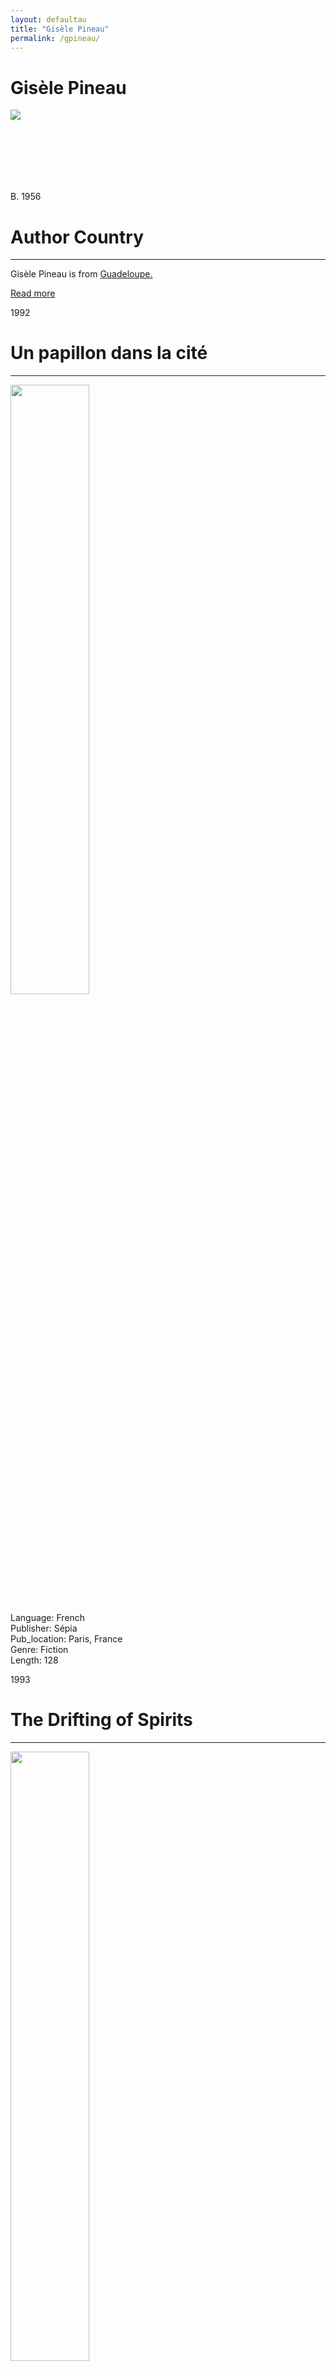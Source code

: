 ```yaml
---
layout: defaultau
title: "Gisèle Pineau"
permalink: /gpineau/
---
```

<!-- partial:index.partial.html -->
<div class="content">
     <h1>Gisèle Pineau</h1>
    <div class="quote">
        <div><img src="https://upload.wikimedia.org/wikipedia/commons/thumb/9/91/Gis%C3%A8le_Pineau_%282018%29.jpg/330px-Gis%C3%A8le_Pineau_%282018%29.jpg" class="logo"></div>
    </div>
    <div class="timeline">
        <div style="padding-bottom:100px;"></div>
        <div class="block">
             <div class="date right"><p class="right"> B. 1956 </p></div>
            <div class="dot"></div>
            <div class="left first">
            <div class="author_country">
                <h1>Author Country</h1><hr>
          <div class="aclocation">  <p>Gisèle Pineau is from <a href="{{ site.baseurl }}/29">Guadeloupe.</a></p></div>
              <div class="acreadmore">  <a href="https://en.wikipedia.org/wiki/Gis%C3%A8le_Pineau" target="_blank">Read more</a></div>
            </div>
            </div>
        <div class="block">
            <div class="date right"><p class="right">1992</p></div>
            <div class="dot"></div>
            <div class="left hide">
                <h1>Un papillon dans la cité</h1><hr>
                <p><img src="https://m.media-amazon.com/images/I/41ivFMH+9aL._SX299_BO1,204,203,200_.jpg" height="50%" width = "50%"></p>
                <p>Language: French <br/>
                Publisher: Sépia<br/>
                Pub_location: Paris, France<br/>
                Genre: Fiction<br/>
                Length: 128</p>
            </div>
        </div>
        <div class="block">
            <div class="date left"><p class="left">1993</p></div>
            <div class="dot"></div>
            <div class="right hide">
                <h1>The Drifting of Spirits </h1><hr>
                <p><img src="https://m.media-amazon.com/images/I/41BR38YE6BL._SY344_BO1,204,203,200_.jpg" height="50%" width = "50%"></p>
                <p>Language: French <br/>
                Publisher: Quartet Books<br/>
                Pub_location: London, United Kingdom<br/>
                Genre: Fiction (Novel)<br/>
                Length: 240</p>
            </div>
        </div>
              <div class="block">
            <div class="date right"><p class="right">1995</p></div>
            <div class="dot"></div>
            <div class="left hide">
                <h1>Macadam Dreams</h1><hr>
                <p><img src="https://m.media-amazon.com/images/I/51Am0oZHTgL._SX322_BO1,204,203,200_.jpg" height="50%" width = "50%"></p>
                <p>Language: English<br/>
                Publisher: Bison Books<br/>
                Pub_location:  Winnipeg, Canada<br/>
                Genre: Fiction<br/>
                Length: 215</p>
            </div>
        </div>
        <div class="block">
            <div class="date left"><p class="left">1996</p></div>
            <div class="dot"></div>
            <div class="right">
                <h1>L'Exil Selon Julia</h1><hr>
                <p><img src="https://m.media-amazon.com/images/I/41tGwr57UxL._SX307_BO1,204,203,200_.jpg"></p>
                <p>
                Language: French<br/>
                Publisher: Distribooks Inc<br/>
                Pub_location: Skokie, IL, United States<br/>
                Genre: Fiction (Novel)<br/>
                Length: 218<br/>                   </p>
            </div>
        </div>
         <div class="block">
            <div class="date right"><p class="right">1998</p></div>
            <div class="dot"></div>
            <div class="left hide">
                <h1>Le cyclone Marilyn</h1><hr>
                <p><img src="https://m.media-amazon.com/images/I/51K6uoWgiIL._SY344_BO1,204,203,200_.jpg" height="50%" width = "50%"></p>
                <p>Language: French <br/>
                Publisher: Editions L'Elan vert<br/>
                Pub_location: Montreal QC,<br/>
                Genre: Fiction (Novel) <br/>
                Length: 78</p>
            </div>
        </div>
        <div class="block">
            <div class="date left"><p class="left">2002</p></div>
            <div class="dot"></div>
            <div class="right">
                <h1>Devil's Dance</h1><hr>
                <p><img src="https://m.media-amazon.com/images/I/31tj5PBIQBL._SX294_BO1,204,203,200_.jpg"></p>
                <p>
                Language: English<br/>
                Publisher: University of Nebraska Press<br/>
                Pub_location: Lincoln, NA, United Statesa<br/>
                Genre: Fiction (Novel)<br/>
                Length: 288<br/>                   </p>
            </div>
        </div>
        <div class="block">
            <div class="date right"><p class="right">2006</p></div>
            <div class="dot"></div>
            <div class="left">
                <h1>C'est La Règle</h1><hr>
                <p><img src="https://images-na.ssl-images-amazon.com/images/I/51snncmn0xL._SX210_.jpg"></p>
                <p>
                Language: French<br/>
                Publisher: Editions Thierry Magnier<br/>
                Pub_location: Paris, France<br/>
                Genre: Fiction (Novel)<br/>
                Length: 94<br/>                   </p>
            </div>
        </div>
        <div class="block">
            <div class="date left"><p class="left">20014</p></div>
            <div class="dot"></div>
            <div class="right">
                <h1>A Taste of Eternity: A Novel</h1><hr>
                <p><img src="https://m.media-amazon.com/images/I/514473ztMxL._SX304_BO1,204,203,200_.jpg"></p>
                <p>
                Language: English<br/>
                Publisher: Texas Tech University Press<br/>
                Pub_location: Lubbock, TX, United Statesa<br/>
                Genre: Fiction (Novel)<br/>
                Length: 161<br/>                   </p>
            </div>
        </div>
        <div style="padding-bottom:100px;"></div>
    </div>
</div>
  <!-- partial -->
<script src='https://cdnjs.cloudflare.com/ajax/libs/jquery/3.1.1/jquery.min.js'></script><script  src="{{ site.baseurl }}/assets/js/authorscript.js"></script>